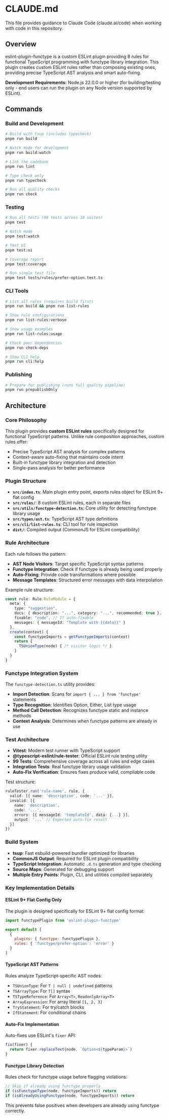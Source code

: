 # CLAUDE.md

This file provides guidance to Claude Code (claude.ai/code) when working with code in this repository.

## Overview

eslint-plugin-functype is a custom ESLint plugin providing 8 rules for functional TypeScript programming with functype library integration. This plugin creates custom ESLint rules rather than composing existing ones, providing precise TypeScript AST analysis and smart auto-fixing.

**Development Requirements:** Node.js 22.0.0 or higher (for building/testing only - end users can run the plugin on any Node version supported by ESLint).

## Commands

### Build and Development
```bash
# Build with tsup (includes typecheck)
pnpm run build

# Watch mode for development
pnpm run build:watch

# Lint the codebase
pnpm run lint

# Type check only
pnpm run typecheck

# Run all quality checks
pnpm run check
```

### Testing
```bash
# Run all tests (99 tests across 10 suites)
pnpm test

# Watch mode
pnpm test:watch

# Test UI
pnpm test:ui

# Coverage report
pnpm test:coverage

# Run single test file
pnpm test tests/rules/prefer-option.test.ts
```

### CLI Tools
```bash
# List all rules (requires build first)
pnpm run build && pnpm run list-rules

# Show rule configurations
pnpm run list-rules:verbose  

# Show usage examples
pnpm run list-rules:usage

# Check peer dependencies
pnpm run check-deps

# Show CLI help
pnpm run cli:help
```

### Publishing
```bash
# Prepare for publishing (runs full quality pipeline)
pnpm run prepublishOnly
```

## Architecture

### Core Philosophy
This plugin provides **custom ESLint rules** specifically designed for functional TypeScript patterns. Unlike rule composition approaches, custom rules offer:
- Precise TypeScript AST analysis for complex patterns
- Context-aware auto-fixing that maintains code intent  
- Built-in functype library integration and detection
- Single-pass analysis for better performance

### Plugin Structure
- **`src/index.ts`**: Main plugin entry point, exports rules object for ESLint 9+ flat config
- **`src/rules/`**: 8 custom ESLint rules, each in separate files
- **`src/utils/functype-detection.ts`**: Core utility for detecting functype library usage
- **`src/types/ast.ts`**: TypeScript AST type definitions
- **`src/cli/list-rules.ts`**: CLI tool for rule inspection
- **`dist/`**: Compiled output (CommonJS for ESLint compatibility)

### Rule Architecture
Each rule follows the pattern:
- **AST Node Visitors**: Target specific TypeScript syntax patterns
- **Functype Integration**: Check if functype is already being used properly
- **Auto-Fixing**: Provide code transformations where possible
- **Message Templates**: Structured error messages with data interpolation

Example rule structure:
```typescript
const rule: Rule.RuleModule = {
  meta: {
    type: "suggestion",
    docs: { description: "...", category: "...", recommended: true },
    fixable: "code", // If auto-fixable
    messages: { messageId: "Template with {{data}}" }
  },
  create(context) {
    const functypeImports = getFunctypeImports(context)
    return {
      TSUnionType(node) { /* visitor logic */ }
    }
  }
}
```

### Functype Integration System
The `functype-detection.ts` utility provides:
- **Import Detection**: Scans for `import { ... } from 'functype'` statements
- **Type Recognition**: Identifies Option, Either, List type usage
- **Method Call Detection**: Recognizes functype static and instance methods
- **Context Analysis**: Determines when functype patterns are already in use

### Test Architecture
- **Vitest**: Modern test runner with TypeScript support
- **@typescript-eslint/rule-tester**: Official ESLint rule testing utility
- **99 Tests**: Comprehensive coverage across all rules and edge cases
- **Integration Tests**: Real functype library usage validation
- **Auto-Fix Verification**: Ensures fixes produce valid, compilable code

Test structure:
```typescript
ruleTester.run('rule-name', rule, {
  valid: [{ name: 'description', code: '...' }],
  invalid: [{ 
    name: 'description', 
    code: '...', 
    errors: [{ messageId: 'templateId', data: {...} }],
    output: '...' // Expected auto-fix result
  }]
})
```

### Build System
- **tsup**: Fast esbuild-powered bundler optimized for libraries
- **CommonJS Output**: Required for ESLint plugin compatibility
- **TypeScript Integration**: Automatic `.d.ts` generation and type checking
- **Source Maps**: Generated for debugging support
- **Multiple Entry Points**: Plugin, CLI, and utilities compiled separately

### Key Implementation Details

#### ESLint 9+ Flat Config Only
The plugin is designed specifically for ESLint 9+ flat config format:
```javascript
import functypePlugin from 'eslint-plugin-functype'

export default [
  {
    plugins: { functype: functypePlugin },
    rules: { 'functype/prefer-option': 'error' }
  }
]
```

#### TypeScript AST Patterns
Rules analyze TypeScript-specific AST nodes:
- `TSUnionType`: For `T | null | undefined` patterns
- `TSArrayType`: For `T[]` syntax  
- `TSTypeReference`: For `Array<T>`, `ReadonlyArray<T>`
- `ArrayExpression`: For array literal `[1, 2, 3]`
- `TryStatement`: For try/catch blocks
- `IfStatement`: For conditional chains

#### Auto-Fix Implementation
Auto-fixes use ESLint's `fixer` API:
```typescript
fix(fixer) {
  return fixer.replaceText(node, `Option<${typeParam}>`)
}
```

#### Functype Library Detection
Rules check for functype usage before flagging violations:
```typescript
// Skip if already using functype properly
if (isFunctypeType(node, functypeImports)) return
if (isAlreadyUsingFunctype(node, functypeImports)) return
```

This prevents false positives when developers are already using functype correctly.